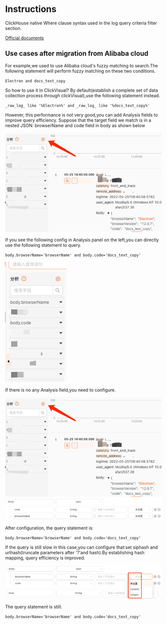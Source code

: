 # Instructions

ClickHouse native Where clause syntax used in the log query criteria filter section.

[Official documents](https://clickhouse.com/docs/en/sql-reference/statements/select/where)

## Use cases after migration from Alibaba cloud

For example,we used to use  Alibaba cloud's fuzzy matching to search.The following statement will perform fuzzy matching on these two conditions.

`Electron and docs_text_copy`

So how to use it in ClickVisual? By default(establish a complete set of data collection process through clickVisual),use the following statement instead.

`_raw_log_ like '%Electron%' and _raw_log_ like '%docs_text_copy%'`

However, this performance is not very good,you can add Analysis fields to improve query efficiency.
Suppose that the target field we match is in a nested JSON: browserName and code field in body as shown below

![img_2.png](../../images/inst-3.png)

If you see the following config in Analysis panel on the left,you can directly use  the following statement to query.

`body.browserName='browserName' and body.code='docs_text_copy'`

![img_1.png](../../images/inst-5.png)

If there is no any Analysis field,you need to configure.

![img_2.png](../../images/inst-3.png)
![img_1.png](../../images/inst-2.png)

After configuration, the query statement is:

`body.browserName='browserName' and body.code='docs_text_copy'`

If the query is still slow in this case,you can configure that:set siphash and urlhash(truncate parameters after '?'and hash).By establishing hash mapping, query efficiency is improved.

![img_3.png](../../images/inst-4.png)

The query statement is still:

`body.browserName='browserName' and body.code='docs_text_copy'`